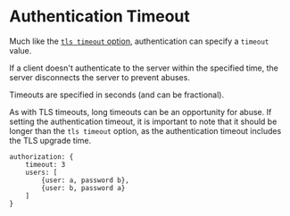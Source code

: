 # Authentication Timeout

Much like the [`tls timeout` option](/running-a-nats-service/configurationnfiguration/securing_nats/tls.md#tls-timeout), authentication can specify a `timeout` value.

If a client doesn't authenticate to the server within the specified time, the server disconnects the server to prevent abuses.

Timeouts are specified in seconds (and can be fractional).

As with TLS timeouts, long timeouts can be an opportunity for abuse. If setting the authentication timeout, it is important to note that it should be longer than the `tls timeout` option, as the authentication timeout includes the TLS upgrade time.

```
authorization: {
    timeout: 3
    users: [
        {user: a, password b},
        {user: b, password a}
    ]
}
```
